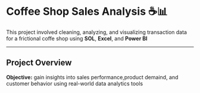 # Coffee Shop Sales Analysis ☕📊
This project involved cleaning, analyzing, and visualizing transaction data for a frictional coffe shop using **SOL**, **Excel**, and **Power BI**

---

## Project Overview
**Objective:**
gain insights into sales performance,product demaind, and customer behavior using real-world data analytics tools

